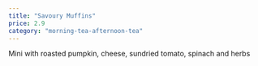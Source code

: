 ```yaml
---
title: "Savoury Muffins"
price: 2.9
category: "morning-tea-afternoon-tea"
---
```


Mini with roasted pumpkin, cheese, sundried tomato, spinach and herbs
